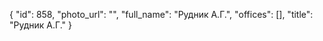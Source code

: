 {
    "id": 858,
    "photo_url": "",
    "full_name": "Рудник А.Г.",
    "offices": [],
    "title": "Рудник А.Г."
}